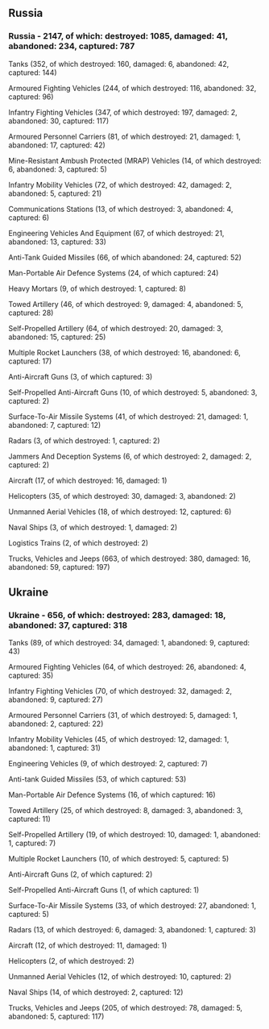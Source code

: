 
 
 ## Russia
 
 ### Russia - 2147, of which: destroyed: 1085, damaged: 41, abandoned: 234, captured: 787

 

 

 Tanks (352, of which destroyed: 160, damaged: 6, abandoned: 42, captured: 144)

 Armoured Fighting Vehicles (244, of which destroyed: 116, abandoned: 32, captured: 96)

 Infantry Fighting Vehicles (347, of which destroyed: 197, damaged: 2, abandoned: 30, captured: 117)

 Armoured Personnel Carriers (81, of which destroyed: 21, damaged: 1, abandoned: 17, captured: 42)

 Mine-Resistant Ambush Protected (MRAP) Vehicles (14, of which destroyed: 6, abandoned: 3, captured: 5)

 Infantry Mobility Vehicles (72, of which destroyed: 42, damaged: 2, abandoned: 5, captured: 21)

 Communications Stations (13, of which destroyed: 3, abandoned: 4, captured: 6)

 Engineering Vehicles And Equipment (67, of which destroyed: 21, abandoned: 13, captured: 33)

 Anti-Tank Guided Missiles (66, of which abandoned: 24, captured: 52)

 Man-Portable Air Defence Systems (24, of which captured: 24)

 Heavy Mortars (9, of which destroyed: 1, captured: 8)

 Towed Artillery (46, of which destroyed: 9, damaged: 4, abandoned: 5, captured: 28)

 Self-Propelled Artillery (64, of which destroyed: 20, damaged: 3, abandoned: 15, captured: 25)

 Multiple Rocket Launchers (38, of which destroyed: 16, abandoned: 6, captured: 17)

 Anti-Aircraft Guns (3, of which captured: 3)

 Self-Propelled Anti-Aircraft Guns (10, of which destroyed: 5, abandoned: 3, captured: 2)

 Surface-To-Air Missile Systems (41, of which destroyed: 21, damaged: 1, abandoned: 7, captured: 12)

 Radars (3, of which destroyed: 1, captured: 2)

 Jammers And Deception Systems (6, of which destroyed: 2, damaged: 2, captured: 2)

 Aircraft (17, of which destroyed: 16, damaged: 1)

 Helicopters (35, of which destroyed: 30, damaged: 3, abandoned: 2)

 Unmanned Aerial Vehicles (18, of which destroyed: 12, captured: 6)

 Naval Ships (3, of which destroyed: 1, damaged: 2)

 Logistics Trains (2, of which destroyed: 2)

 Trucks, Vehicles and Jeeps (663, of which destroyed: 380, damaged: 16, abandoned: 59, captured: 197)

 
 
 ## Ukraine
 
 ### Ukraine - 656, of which: destroyed: 283, damaged: 18, abandoned: 37, captured: 318

 

 

 Tanks (89, of which destroyed: 34, damaged: 1, abandoned: 9, captured: 43)

 Armoured Fighting Vehicles (64, of which destroyed: 26, abandoned: 4, captured: 35)

 Infantry Fighting Vehicles (70, of which destroyed: 32, damaged: 2, abandoned: 9, captured: 27)

 Armoured Personnel Carriers (31, of which destroyed: 5, damaged: 1, abandoned: 2, captured: 22)

 Infantry Mobility Vehicles (45, of which destroyed: 12, damaged: 1, abandoned: 1, captured: 31)

 Engineering Vehicles (9, of which destroyed: 2, captured: 7)

 Anti-tank Guided Missiles (53, of which captured: 53)

 Man-Portable Air Defence Systems (16, of which captured: 16)

 Towed Artillery (25, of which destroyed: 8, damaged: 3, abandoned: 3, captured: 11)

 Self-Propelled Artillery (19, of which destroyed: 10, damaged: 1, abandoned: 1, captured: 7)

 Multiple Rocket Launchers (10, of which destroyed: 5, captured: 5)

 Anti-Aircraft Guns (2, of which captured: 2)

 Self-Propelled Anti-Aircraft Guns (1, of which captured: 1)

 Surface-To-Air Missile Systems (33, of which destroyed: 27, abandoned: 1, captured: 5)

 

 

 Radars (13, of which destroyed: 6, damaged: 3, abandoned: 1, captured: 3)

 Aircraft (12, of which destroyed: 11, damaged: 1)

 Helicopters (2, of which destroyed: 2)

 Unmanned Aerial Vehicles (12, of which destroyed: 10, captured: 2)

 Naval Ships (14, of which destroyed: 2, captured: 12)

 Trucks, Vehicles and Jeeps (205, of which destroyed: 78, damaged: 5, abandoned: 5, captured: 117)

